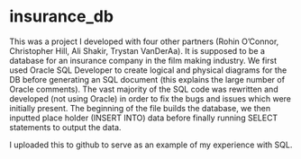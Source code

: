 # insurance_db

This was a project I developed with four other partners (Rohin O’Connor, Christopher Hill, Ali Shakir, Trystan VanDerAa). It is supposed to be a database for an insurance company in the film making industry. We first used Oracle SQL Developer to create logical and physical diagrams for the DB before generating an SQL document (this explains the large number of Oracle comments). The vast majority of the SQL code was rewritten and developed (not using Oracle) in order to fix the bugs and issues which were initially present. The beginning of the file builds the database, we then inputted place holder (INSERT INTO) data before finally running SELECT statements to output the data.

I uploaded this to github to serve as an example of my experience with SQL.
